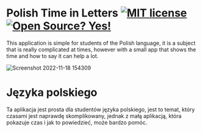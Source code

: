 # Polish Time in Letters [![MIT license](https://img.shields.io/badge/License-MIT-blue.svg)](https://opensource.org/licenses/MIT) [![Open Source? Yes!](https://badgen.net/badge/Open%20Source%20%3F/Yes%21/blue?icon=github)](https://en.wikipedia.org/wiki/Open_source)

This application is simple for students of the Polish language, it is a subject that is really complicated at times, however with a small app that shows the time and how to say it can help a lot.

![Screenshot 2022-11-18 154309](https://user-images.githubusercontent.com/58003585/202731405-055905ee-90e8-4d06-892f-b2917c5f0352.jpg)

# Języka polskiego

Ta aplikacja jest prosta dla studentów języka polskiego, jest to temat, który czasami jest naprawdę skomplikowany, jednak z małą aplikacją, która pokazuje czas i jak to powiedzieć, może bardzo pomóc.
